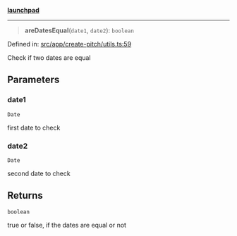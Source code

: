 [**launchpad**](index.md)

***

> **areDatesEqual**(`date1`, `date2`): `boolean`

Defined in: [src/app/create-pitch/utils.ts:59](https://github.com/victorbratov/launchpad/blob/76a3946e066bd4867b4d8959b0de6dc2965f2137/src/app/create-pitch/utils.ts#L59)

Check if two dates are equal

## Parameters

### date1

`Date`

first date to check

### date2

`Date`

second date to check

## Returns

`boolean`

true or false, if the dates are equal or not
